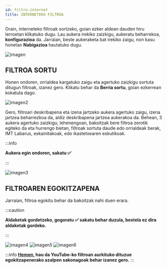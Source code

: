 ```yaml
---
id: filtro-internet
title: INTERNETEKO FILTROA
---
```


Orain, interneteko filtroak sortzeko, goian ezker aldean dauden hiru lerroetan klikatuko dugu. Lau aukera  irekiko zaizkigu, aukeratu beharrekoa, **konfigurazioa** da. Jarraian, beste aukeraketa bat irekiko zaigu, non kasu honetan **Nabigazioa** hautatuko dugu. 

![imagen](https://i.ibb.co/vwtMRvc/Screenshot-2022-07-14-17-39-16.png 'Logo Title Text 1')

## FILTROA SORTU
Honen ondoren, orrialdea kargatuko zaigu eta agertuko zaizkigu sortuta ditugun filtroak, izanez gero. Klikatu behar da **Berria sortu**, goian ezkerrean kokatuta dago.

![imagen2](https://i.ibb.co/0tRzD6r/Screenshot-2022-07-14-17-30-59.png 'Logo Title Text 2')

Gero, filtroari deskribapena eta izena jartzeko aukera agertuko zaigu, izena jartzea beharrezkoa da, aldiz deskribapena jartzea aukerakoa da. Behean, 3 aukera agertuko zaizkigu, lehenengoan, bakoitzak bere filtroa zerotik egiteko da eta hurrengo bietan, filtroak sortuta daude edo orrialdeak berak, IMT Labarus, eskainitakoak, edo ikastetxearen eskutikoak. 

:::info

**Aukera egin ondoren, sakatu ✅**

:::

![imagen3](https://i.ibb.co/M7fLvhT/Captura-de-pantalla-2022-07-15-120612.png 'Logo Title Text 3')

## FILTROAREN EGOKITZAPENA
Jarraian, filtroa egokitu behar da bakoitzak nahi duen erara.

:::caution 

**Aldaketak gordetzeko, gogoratu ✅ sakatu behar duzula, bestela ez dira aldaketak gordeko.**

:::

![imagen4](https://i.ibb.co/0KywPcQ/Captura-de-pantalla-2022-07-15-121634.png 'Logo Title Text 4')
![imagen5](https://i.ibb.co/7XhRngz/Captura-de-pantalla-2022-07-15-121711.png 'Logo Title Text 5')
![imagen6](https://i.ibb.co/5Rh96kB/Captura-de-pantalla-2022-07-15-121740.png 'Logo Title Text 6')

:::info
**[Hemen](https://kirikino.wiki/docs/filtro-yt#filtroaren-egokitzapena), hau da YouTube-ko filtroan aurkituko dituzue egokitzapenerako azalpen sakonagoak behar izanez gero.**
:::
